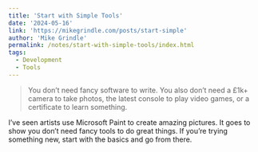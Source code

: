 ```yaml
---
title: 'Start with Simple Tools'
date: '2024-05-16'
link: 'https://mikegrindle.com/posts/start-simple'
author: 'Mike Grindle'
permalink: /notes/start-with-simple-tools/index.html
tags:
  - Development
  - Tools
---
```


> You don’t need fancy software to write. You also don’t need a £1k+ camera to take photos, the latest console to play video games, or a certificate to learn something.

I’ve seen artists use Microsoft Paint to create amazing pictures. It goes to show you don’t need fancy tools to do great things. If you’re trying something new, start with the basics and go from there.